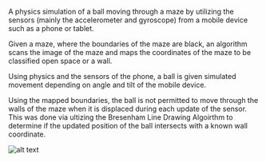 A physics simulation of a ball moving through a maze by utilizing the sensors (mainly the accelerometer and gyroscope) from a mobile device such as a phone or tablet. 

Given a maze, where the boundaries of the maze are black, an algorithm scans the image of the maze and maps the coordinates of the maze to be classified open space or a wall. 

Using physics and the sensors of the phone, a ball is given simulated movement depending on angle and tilt of the mobile device. 

Using the mapped boundaries, the ball is not permitted to move through the walls of the maze when it is displaced during each update of the sensor. 
This was done via ultizing the Bresenham Line Drawing Algoirthm to determine if the updated position of the ball intersects with a known wall coordinate.

![alt text]([http://url/to/img.png](https://github.com/azhu000/MazeBall/blob/master/example.png))
